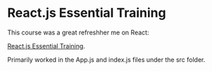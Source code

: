 # React.js Essential Training

This course was a great refreshher me on React:

[React.js Essential Training](https://www.linkedin.com/learning/react-js-essential-training/building-modern-user-interfaces-with-react?u=2045532).

Primarily worked in the App.js and index.js files under the src folder. 
